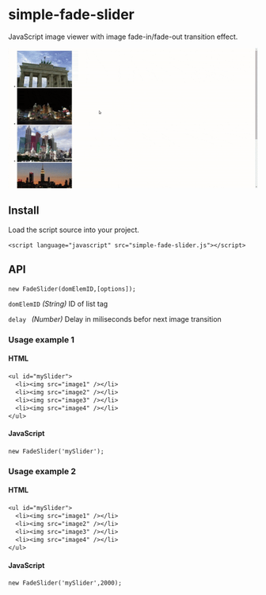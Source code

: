 # simple-fade-slider
JavaScript image viewer with image fade-in/fade-out transition effect.

![demo gif](https://github.com/mhobesong/simple-fade-slider/blob/master/src/images/demo.gif?raw=true)

## Install
Load the script source into your project.
```
<script language="javascript" src="simple-fade-slider.js"></script>
```
## API
```
new FadeSlider(domElemID,[options]);
```
`domElemID` *(String)* ID of list tag

`delay ` *(Number)*  Delay in miliseconds befor next image transition

### Usage example 1

#### HTML
```
<ul id="mySlider">
  <li><img src="image1" /></li>
  <li><img src="image2" /></li>
  <li><img src="image3" /></li>
  <li><img src="image4" /></li>
</ul>
```
#### JavaScript
```
new FadeSlider('mySlider');
```
### Usage example 2
#### HTML
```
<ul id="mySlider">
  <li><img src="image1" /></li>
  <li><img src="image2" /></li>
  <li><img src="image3" /></li>
  <li><img src="image4" /></li>
</ul>
```
#### JavaScript
```
new FadeSlider('mySlider',2000);
```
